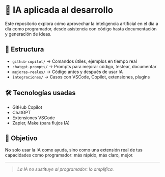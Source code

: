 # 🤖 IA aplicada al desarrollo

Este repositorio explora cómo aprovechar la inteligencia artificial en el día a día como programador, desde asistencia con código hasta documentación y generación de ideas.

## 📂 Estructura

- `github-copilot/` → Comandos útiles, ejemplos en tiempo real
- `chatgpt-prompts/` → Prompts para mejorar código, testear, documentar
- `mejoras-reales/` → Código antes y después de usar IA
- `integraciones/` → Casos con VSCode, Copilot, extensiones, plugins

## 🛠️ Tecnologías usadas

- GitHub Copilot
- ChatGPT
- Extensiones VSCode
- Zapier, Make (para flujos IA)

## 🎯 Objetivo

No solo usar la IA como ayuda, sino como una extensión real de tus capacidades como programador: más rápido, más claro, mejor.

---
> *La IA no sustituye al programador: lo amplifica.*
